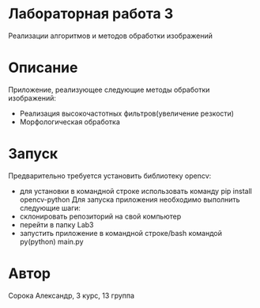 # Лабораторная работа 3
Реализации алгоритмов и методов обработки изображений
# Описание
Приложение, реализующее следующие методы обработки изображений:
- Реализация высокочастотных фильтров(увеличение резкости)
- Морфологическая обработка
# Запуск
Предварительно требуется установить библиотеку opencv:
- для установки в командной строке использовать команду pip install opencv-python
Для запуска приложения необходимо выполнить следующие шаги:
- склонировать репозиторий на свой компьютер
- перейти в папку Lab3
- запустить приложение в командной строке/bash командой py(python) main.py
# Автор
Сорока Александр, 3 курс, 13 группа
